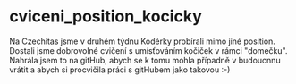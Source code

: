 # cviceni_position_kocicky
Na Czechitas jsme v druhém týdnu Kodérky probírali mimo jiné position. Dostali jsme dobrovolné cvičení s umísťováním kočiček v rámci "domečku". Nahrála jsem to na gitHub, abych se k tomu mohla případně v budoucnnu vrátit a abych si procvičila práci s gitHubem jako takovou :-)
